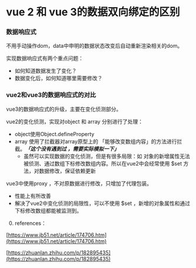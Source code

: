 # vue 2 和 vue 3的数据双向绑定的区别

### 数据响应式

不用手动操作dom，data中申明的数据状态改变后自动重新渲染相关的dom。

实现数据响应式有两个重点问题：

- 如何知道数据发生了变化？
- 数据变化后，如何知道哪里需要修改？

### vue2和vue3的数据响应式的对比

vue3的数据响应式的升级，主要在变化侦测部分。

vue2的变化侦测，实现对object 和 array 分别进行了处理：

- object使用Object.defineProperty
- array 使用了拦截器对array原型上的 「能够改变数组内容」的方法进行拦截。***「这个没有遇到过 ，需要实际模拟一下」***
    - 虽然可以实现数据的变化侦测，但是有很多局限：如  对象的新增属性无法被侦测、通过数组下标修改数组内容。所以在vue2中会经常使用 $set 方法，对数据修改，保证依赖更新

vue3中使用proxy ，不对原数据进行修改，只增加了代理包装。

- 性能上有所改善
- 解决了vue2中变化侦测的局限性，可以不使用 $set ，新增的对象属性和通过下标修改数组都能被监测到。

0. references：

[https://www.jb51.net/article/174706.htm](https://www.jb51.net/article/174706.htm)

[https://zhuanlan.zhihu.com/p/182895435](https://zhuanlan.zhihu.com/p/182895435)